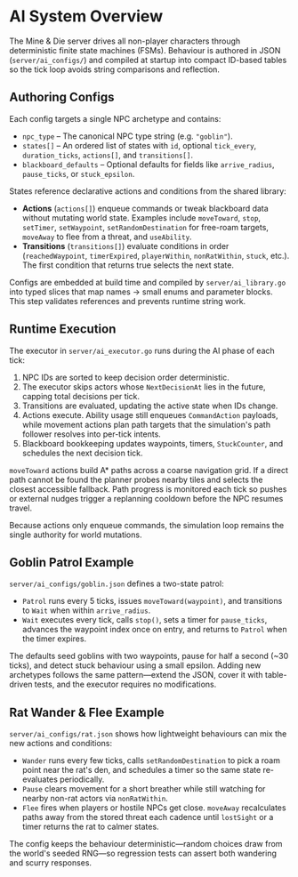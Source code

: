 # AI System Overview

The Mine & Die server drives all non-player characters through deterministic finite state machines (FSMs). Behaviour is authored in JSON (`server/ai_configs/`) and compiled at startup into compact ID-based tables so the tick loop avoids string comparisons and reflection.

## Authoring Configs

Each config targets a single NPC archetype and contains:

- `npc_type` – The canonical NPC type string (e.g. `"goblin"`).
- `states[]` – An ordered list of states with `id`, optional `tick_every`, `duration_ticks`, `actions[]`, and `transitions[]`.
- `blackboard_defaults` – Optional defaults for fields like `arrive_radius`, `pause_ticks`, or `stuck_epsilon`.

States reference declarative actions and conditions from the shared library:

- **Actions** (`actions[]`) enqueue commands or tweak blackboard data without mutating world state. Examples include `moveToward`, `stop`, `setTimer`, `setWaypoint`, `setRandomDestination` for free-roam targets, `moveAway` to flee from a threat, and `useAbility`.
- **Transitions** (`transitions[]`) evaluate conditions in order (`reachedWaypoint`, `timerExpired`, `playerWithin`, `nonRatWithin`, `stuck`, etc.). The first condition that returns true selects the next state.

Configs are embedded at build time and compiled by `server/ai_library.go` into typed slices that map names → small enums and parameter blocks. This step validates references and prevents runtime string work.

## Runtime Execution

The executor in `server/ai_executor.go` runs during the AI phase of each tick:

1. NPC IDs are sorted to keep decision order deterministic.
2. The executor skips actors whose `NextDecisionAt` lies in the future, capping total decisions per tick.
3. Transitions are evaluated, updating the active state when IDs change.
4. Actions execute. Ability usage still enqueues `CommandAction` payloads, while movement actions plan path targets that the simulation's path follower resolves into per-tick intents.
5. Blackboard bookkeeping updates waypoints, timers, `StuckCounter`, and schedules the next decision tick.

`moveToward` actions build A* paths across a coarse navigation grid. If a direct path cannot be found the planner probes nearby tiles and selects the closest accessible fallback. Path progress is monitored each tick so pushes or external nudges trigger a replanning cooldown before the NPC resumes travel.

Because actions only enqueue commands, the simulation loop remains the single authority for world mutations.

## Goblin Patrol Example

`server/ai_configs/goblin.json` defines a two-state patrol:

- `Patrol` runs every 5 ticks, issues `moveToward(waypoint)`, and transitions to `Wait` when within `arrive_radius`.
- `Wait` executes every tick, calls `stop()`, sets a timer for `pause_ticks`, advances the waypoint index once on entry, and returns to `Patrol` when the timer expires.

The defaults seed goblins with two waypoints, pause for half a second (~30 ticks), and detect stuck behaviour using a small epsilon. Adding new archetypes follows the same pattern—extend the JSON, cover it with table-driven tests, and the executor requires no modifications.

## Rat Wander & Flee Example

`server/ai_configs/rat.json` shows how lightweight behaviours can mix the new actions and conditions:

- `Wander` runs every few ticks, calls `setRandomDestination` to pick a roam point near the rat's den, and schedules a timer so the same state re-evaluates periodically.
- `Pause` clears movement for a short breather while still watching for nearby non-rat actors via `nonRatWithin`.
- `Flee` fires when players or hostile NPCs get close. `moveAway` recalculates paths away from the stored threat each cadence until `lostSight` or a timer returns the rat to calmer states.

The config keeps the behaviour deterministic—random choices draw from the world's seeded RNG—so regression tests can assert both wandering and scurry responses.
